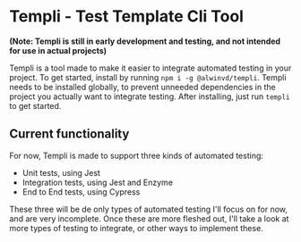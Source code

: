 # Templi - Test Template Cli Tool
**(Note: Templi is still in early development and testing, and not intended for use in actual projects)**

Templi is a tool made to make it easier to integrate automated testing in your project.
To get started, install by running `npm i -g @alwinvd/templi`.
Templi needs to be installed globally, to prevent unneeded dependencies in the project you actually want to integrate testing.
After installing, just run `templi` to get started.

## Current functionality

For now, Templi is made to support three kinds of automated testing:
* Unit tests, using Jest
* Integration tests, using Jest and Enzyme
* End to End tests, using Cypress

These three will be de only types of automated testing I'll focus on for now, and are very incomplete.
Once these are more fleshed out, I'll take a look at more types of testing to integrate, or other ways to implement these.
